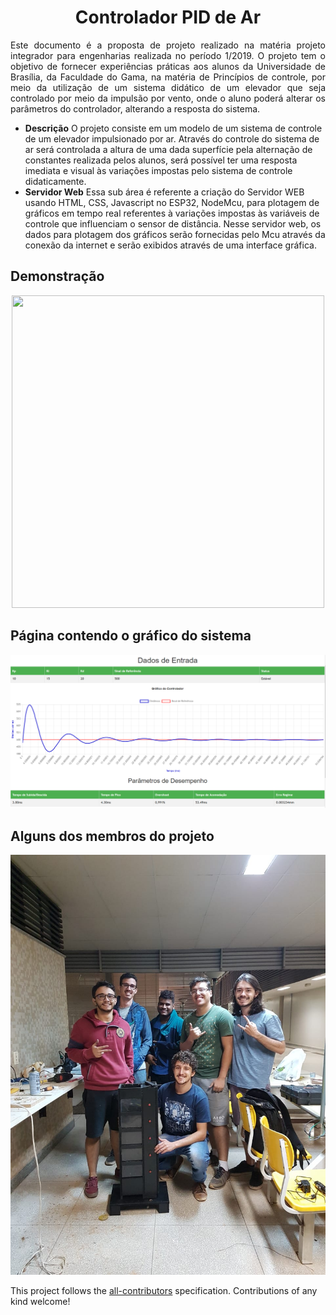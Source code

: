 <h1 align="center">
      Controlador PID de Ar
</h1>


<p align="justify">
 Este documento é a proposta de projeto realizado na matéria projeto integrador para engenharias realizada no período 1/2019. O projeto tem o objetivo de fornecer experiências práticas aos alunos da Universidade de Brasília, da Faculdade do Gama, na matéria de Princípios de controle, por meio da utilização de um sistema didático de um elevador que seja controlado por meio da impulsão por vento, onde o aluno poderá alterar os parâmetros do controlador, alterando a resposta do sistema.

- **Descrição** O projeto consiste em um modelo de um sistema de controle de um elevador impulsionado por ar. Através do controle do sistema de ar será controlada a altura de uma dada superfície pela alternação de constantes realizada pelos alunos, será possível ter uma resposta imediata e visual às variações impostas pelo sistema de controle didaticamente.
- **Servidor Web** Essa sub área é referente a criação do Servidor WEB usando HTML, CSS, Javascript no ESP32, NodeMcu, para plotagem de gráficos em tempo real referentes à variações impostas às variáveis de controle que influenciam o sensor de distância. Nesse servidor web, os dados para plotagem dos gráficos serão fornecidas pelo Mcu através da conexão da internet e serão exibidos através de uma interface gráfica. 

## Demonstração 
<p align="center">
      <img src='demonstration.gif' height="500" width="500"/>
</p>

## Página contendo o gráfico do sistema
![](printServer.png)
## Alguns dos membros do projeto
![](members.jpeg)

<!-- ALL-CONTRIBUTORS-LIST:END -->

This project follows the [all-contributors](https://github.com/all-contributors/all-contributors) specification. Contributions of any kind welcome!
